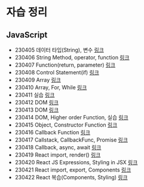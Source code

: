 # 자습 정리

## JavaScript
- 230405 데이터 타입(String), 변수 [링크](https://github.com/Hyn2/Udemy_JavaScript/tree/master/0405)
- 230406 String Method, operator, function [링크](https://github.com/Hyn2/Udemy_JavaScript/tree/master/0406)
- 230407 Function(return, parameter) [링크](https://github.com/Hyn2/Udemy_JavaScript/tree/master/0407)
- 230408 Control Statement(if) [링크](https://github.com/Hyn2/Udemy_JavaScript/tree/master/0408)
- 230409 Array [링크](https://github.com/Hyn2/Udemy_JavaScript/tree/master/0409)
- 230410 Array, For, While [링크](https://github.com/Hyn2/Udemy_JavaScript/tree/master/0410)
- 230411 실습 [링크](https://github.com/Hyn2/Udemy_JavaScript/tree/master/0411)
- 230412 DOM [링크](https://github.com/Hyn2/Udemy_JavaScript/tree/master/0412)
- 230413 DOM [링크](https://github.com/Hyn2/Udemy_JavaScript/tree/master/0413)
- 230414 DOM, Higher order Function, 실습 [링크](https://github.com/Hyn2/Udemy_JavaScript/tree/master/0414)
- 230415 Object, Constructor Function [링크](https://github.com/Hyn2/Udemy_JavaScript/tree/master/0415)
- 230416 Callback Function [링크](https://github.com/Hyn2/Udemy_JavaScript/tree/master/0416)
- 230417 Callstack, CallbackFunc, Promise [링크](https://github.com/Hyn2/Udemy_JavaScript/tree/master/0417)
- 230418 Callback, async, await [링크](https://github.com/Hyn2/Udemy_JavaScript/tree/master/0418)
- 230419 React import, render() [링크](https://codesandbox.io/dashboard/sandboxes/React?workspace=8796a805-41e8-4a23-ac98-e5e19b5b136a)
- 230420 React JS Expressions, Styling in JSX [링크](https://codesandbox.io/dashboard/sandboxes/React?workspace=8796a805-41e8-4a23-ac98-e5e19b5b136a)
- 230421 React import, export, Components [링크](https://codesandbox.io/dashboard/sandboxes/React?workspace=8796a805-41e8-4a23-ac98-e5e19b5b136a)
- 230422 React 복습(Components, Styling) [링크](https://github.com/Hyn2/udemy_react)